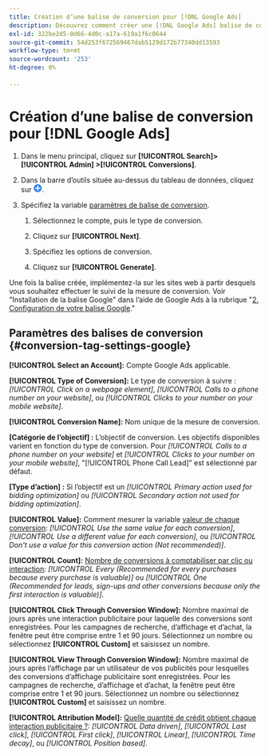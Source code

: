 ```yaml
---
title: Création d’une balise de conversion pour [!DNL Google Ads]
description: Découvrez comment créer une [!DNL Google Ads] balise de conversion.
exl-id: 322be2d5-0d66-4d0c-a17a-619a1f6c0644
source-git-commit: 54d253f672569467dab5129d172b77340dd13593
workflow-type: tm+mt
source-wordcount: '253'
ht-degree: 0%

---
```


# Création d’une balise de conversion pour [!DNL Google Ads]

1. Dans le menu principal, cliquez sur **[!UICONTROL Search]> [!UICONTROL Admin] >[!UICONTROL Conversions]**.

1. Dans la barre d’outils située au-dessus du tableau de données, cliquez sur ![Créer](/help/search-social-commerce/assets/add.png "Créer").

1. Spécifiez la variable [paramètres de balise de conversion](#conversion-tag-settings-google).

   1. Sélectionnez le compte, puis le type de conversion.

   1. Cliquez sur **[!UICONTROL Next]**.

   1. Spécifiez les options de conversion.

   1. Cliquez sur **[!UICONTROL Generate]**.

Une fois la balise créée, implémentez-la sur les sites web à partir desquels vous souhaitez effectuer le suivi de la mesure de conversion. Voir &quot;Installation de la balise Google&quot; dans l’aide de Google Ads à la rubrique &quot;[2. Configuration de votre balise Google](https://support.google.com/google-ads/answer/12215519).&quot;

## Paramètres des balises de conversion {#conversion-tag-settings-google}

**[!UICONTROL Select an Account]:** Compte Google Ads applicable.

**[!UICONTROL Type of Conversion]:** Le type de conversion à suivre : *[!UICONTROL Click on a webpage element]*, *[!UICONTROL Calls to a phone number on your website]*, ou *[!UICONTROL Clicks to your number on your mobile website]*.

**[!UICONTROL Conversion Name]:** Nom unique de la mesure de conversion.

**\[Catégorie de l’objectif\] :** L’objectif de conversion. Les objectifs disponibles varient en fonction du type de conversion. Pour *[!UICONTROL Calls to a phone number on your website]* et *[!UICONTROL Clicks to your number on your mobile website]*, &quot;[!UICONTROL Phone Call Lead]&quot; est sélectionné par défaut.

**\[Type d’action\] :** Si l’objectif est un *[!UICONTROL Primary action used for bidding optimization]* ou *[!UICONTROL Secondary action not used for bidding optimization]*.

**[!UICONTROL Value]:** Comment mesurer la variable [valeur de chaque conversion](https://support.google.com/google-ads/answer/3419241): *[!UICONTROL Use the same value for each conversion]*, *[!UICONTROL Use a different value for each conversion]*, ou *[!UICONTROL Don't use a value for this conversion action (Not recommended)]*.

**[!UICONTROL Count]:** [Nombre de conversions à comptabiliser par clic ou interaction](https://support.google.com/google-ads/answer/3438531): *[!UICONTROL Every (Recommended for every purchases because every purchase is valuable)]* ou *[!UICONTROL One (Recommended for leads, sign-ups and other conversions because only the first interaction is valuable)]*.

**[!UICONTROL Click Through Conversion Window]:** Nombre maximal de jours après une interaction publicitaire pour laquelle des conversions sont enregistrées. Pour les campagnes de recherche, d’affichage et d’achat, la fenêtre peut être comprise entre 1 et 90 jours. Sélectionnez un nombre ou sélectionnez **[!UICONTROL Custom]** et saisissez un nombre.

**[!UICONTROL View Through Conversion Window]:** Nombre maximal de jours après l’affichage par un utilisateur de vos publicités pour lesquelles des conversions d’affichage publicitaire sont enregistrées. Pour les campagnes de recherche, d’affichage et d’achat, la fenêtre peut être comprise entre 1 et 90 jours. Sélectionnez un nombre ou sélectionnez **[!UICONTROL Custom]** et saisissez un nombre.

**[!UICONTROL Attribution Model]:** [Quelle quantité de crédit obtient chaque interaction publicitaire ?](https://support.google.com/google-ads/answer/6259715?sjid=8211249329930775138): *[!UICONTROL Data driven]*, *[!UICONTROL Last click]*, *[!UICONTROL First click]*, *[!UICONTROL Linear]*, *[!UICONTROL Time decay]*, ou *[!UICONTROL Position based]*.

